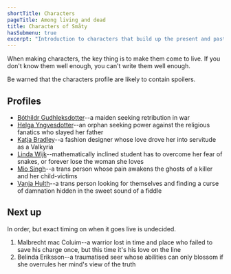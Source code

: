 ```yaml
---
shortTitle: Characters
pageTitle: Among living and dead
title: Characters of Småty
hasSubmenu: true
excerpt: "Introduction to characters that build up the present and past of the Småty series."
---
```


When making characters, the key thing is to make them come to live. If you
don't know them well enough, you can't write them well enough.

Be warned that the characters profile are likely to contain spoilers.

## Profiles

* [Bóthildr Gudhleksdotter](/characters/bothildr-gudhleksdotter)--a maiden seeking retribution in war
* [Helga Yngvesdotter](/characters/helga-yngvesdotter)--an orphan seeking power
against the religious fanatics who slayed her father
* [Katja Bradley](/characters/katja-bradley)--a fashion designer whose love drove her into servitude as a
    Valkyria
* [Linda Wijk](/characters/linda-wijk)--mathematically inclined student has to
    overcome her fear of snakes, or forever lose the woman she loves
* [Mio Singh](/characters/mio-singh)--a trans person whose pain awakens the ghosts of a killer
    and her child-victims
* [Vanja Hulth](/characters/vanja-hulth)--a trans person looking for themselves
and finding a curse of damnation hidden in the sweet sound of a fiddle

## Next up
In order, but exact timing on when it goes live is undecided.

1. Malbrecht mac Coluim--a warrior lost in time and place who failed to save his
    charge once, but this time it's his love on the line
2. Belinda Eriksson--a traumatised seer whose abilities can only blossom if she
    overrules her mind's view of the truth
